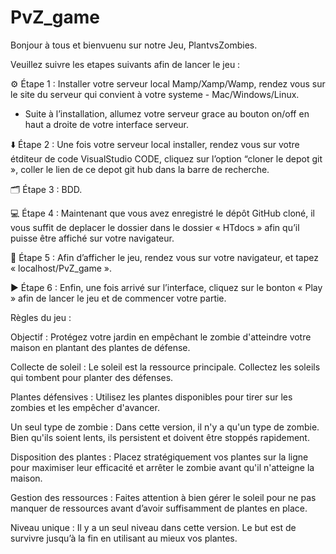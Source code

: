 # PvZ_game

Bonjour à tous et bienvuenu sur notre Jeu, PlantvsZombies.

Veuillez suivre les etapes suivants afin de lancer le jeu :

⚙️ Étape 1 : Installer votre serveur local Mamp/Xamp/Wamp, rendez vous sur le site du serveur qui convient à votre systeme - Mac/Windows/Linux. 
- Suite à l’installation, allumez votre serveur grace au bouton on/off en haut a droite de votre interface serveur.

⬇️ Étape 2 : Une fois votre serveur local installer, rendez vous sur votre étditeur de code VisualStudio CODE, cliquez sur l’option “cloner le depot git », coller le lien de ce depot git hub dans la barre de recherche.
 
🗂️ Étape 3 : BDD. 

💻 Étape 4 : Maintenant que vous avez enregistré le dépôt GitHub cloné, il vous suffit de deplacer le dossier dans le dossier « HTdocs » afin qu’il puisse être affiché sur votre navigateur.

🔎 Étape 5 : Afin d’afficher le jeu, rendez vous sur votre navigateur, et tapez « localhost/PvZ_game ».

 ▶️ Étape 6 : Enfin, une fois arrivé sur l’interface, cliquez sur le bonton « Play » afin de lancer le jeu et de commencer votre partie.


Règles du jeu :

Objectif : Protégez votre jardin en empêchant le zombie d'atteindre votre maison en plantant des plantes de défense.

Collecte de soleil : Le soleil est la ressource principale. Collectez les soleils qui tombent pour planter des défenses.

Plantes défensives : Utilisez les plantes disponibles pour tirer sur les zombies et les empêcher d'avancer.

Un seul type de zombie : Dans cette version, il n'y a qu'un type de zombie. Bien qu'ils soient lents, ils persistent et doivent être stoppés rapidement.

Disposition des plantes : Placez stratégiquement vos plantes sur la ligne pour maximiser leur efficacité et arrêter le zombie avant qu'il n'atteigne la maison.

Gestion des ressources : Faites attention à bien gérer le soleil pour ne pas manquer de ressources avant d’avoir suffisamment de plantes en place.

Niveau unique : Il y a un seul niveau dans cette version. Le but est de survivre jusqu’à la fin en utilisant au mieux vos plantes.

